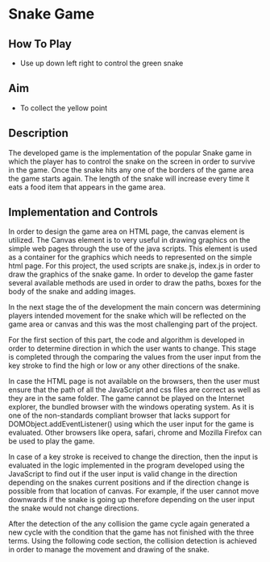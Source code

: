 **Snake Game**
==============

## How To Play
* Use up down left right to control the green snake

## Aim
* To collect the yellow point

## Description

The developed game is the implementation of the popular Snake game in which the
player has to control the snake on the screen in order to survive in the game.
Once the snake hits any one of the borders of the game area the game starts
again. The length of the snake will increase every time it eats a food item that
appears in the game area.

## Implementation and Controls 

In order to design the game area on HTML page, the canvas element is utilized.
The Canvas element is to very useful in drawing graphics on the simple web pages
through the use of the java scripts. This element is used as a container for the
graphics which needs to represented on the simple html page. For this project,
the used scripts are snake.js, index.js in order to draw the graphics of
the snake game. In order to develop the game faster several available methods
are used in order to draw the paths, boxes for the body of the snake and adding
images.

In the next stage the of the development the main concern was determining
players intended movement for the snake which will be reflected on the game area
or canvas and this was the most challenging part of the project.

For the first section of this part, the code and algorithm is developed in order
to determine direction in which the user wants to change. This stage is
completed through the comparing the values from the user input from the key
stroke to find the high or low or any other directions of the snake.

In case the HTML page is not available on the browsers, then the user must
ensure that the path of all the JavaScript and css files are correct as well as
they are in the same folder. The game cannot be played on the Internet explorer,
the bundled browser with the windows operating system. As it is one of the
non-standards compliant browser that lacks support for
DOMObject.addEventListener() using which the user input for the game is
evaluated. Other browsers like opera, safari, chrome and Mozilla Firefox can be
used to play the game.

In case of a key stroke is received to change the direction, then the input is
evaluated in the logic implemented in the program developed using the JavaScript
to find out if the user input is valid change in the direction depending on the
snakes current positions and if the direction change is possible from that
location of canvas. For example, if the user cannot move downwards if the snake
is going up therefore depending on the user input the snake would not change
directions.

After the detection of the any collision the game cycle again generated a new
cycle with the condition that the game has not finished with the three terms.
Using the following code section, the collision detection is achieved in order
to manage the movement and drawing of the snake.
